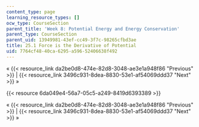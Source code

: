 ```yaml
---
content_type: page
learning_resource_types: []
ocw_type: CourseSection
parent_title: 'Week 8: Potential Energy and Energy Conservation'
parent_type: CourseSection
parent_uid: 13949981-43ef-cc49-3f7c-98265cfbd3ae
title: 25.1 Force is the Derivative of Potential
uid: 7764cf48-40ca-6295-a596-52406638f492
---
```


« {{< resource_link da2be0d8-474e-82d8-3048-ae3e1a948f86 "Previous" >}} | {{< resource_link 3496c931-8dea-8830-53e1-af54069ddd37 "Next" >}} »

{{< resource 6da049e4-56a7-05c5-a249-8419d6393389 >}}

« {{< resource_link da2be0d8-474e-82d8-3048-ae3e1a948f86 "Previous" >}} | {{< resource_link 3496c931-8dea-8830-53e1-af54069ddd37 "Next" >}} »
